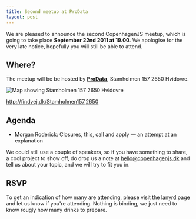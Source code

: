 ```yaml
---
title: Second meetup at ProData
layout: post
---
```


We are pleased to announce the second CopenhagenJS meetup, which is going to take place **September 22nd 2011 at 19.00**. We apologise for the very late notice, hopefully you will still be able to attend.

## Where?

The meetup will be be hosted by **[ProData](http://prodata.dk/)**, Stamholmen 157 2650 Hvidovre.

![Map showing Stamholmen 157 2650 Hvidovre](http://maps.google.com/staticmap?center=55.61465,12.47704&zoom=15&size=400x325&maptype=mobile&markers=55.61465,12.47704,red&sensor=false)

<http://findvej.dk/Stamholmen157,2650>

## Agenda

* Morgan Roderick: Closures, this, call and apply — an attempt at an explanation

We could still use a couple of speakers, so if you have something to share, a cool project to show off, do drop us a note at <hello@copenhagenjs.dk> and tell us about your topic, and we will try to fit you in.

## RSVP

To get an indication of how many are attending, please visit the [lanyrd page](http://lanyrd.com/2011/cphjs-september/) and let us know if you're attending. Nothing is binding, we just need to know rougly how many drinks to prepare.